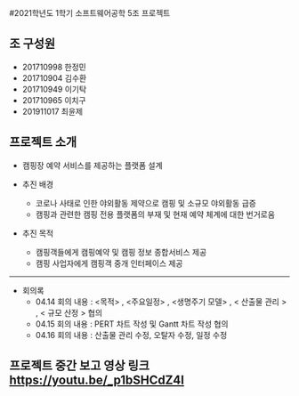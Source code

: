 #2021학년도 1학기 소프트웨어공학 5조 프로젝트

## 조 구성원 
- 201710998 한정민 
- 201710904 김수환
- 201710949 이기탁
- 201710965 이치구
- 201911017 최윤제


## 프로젝트 소개 

- 캠핑장 예약 서비스를 제공하는 플랫폼 설계 

- 추진 배경 
    - 코로나 사태로 인한 야외활동 제약으로 캠핑 및 소규모 야외활동 급증
    - 캠핑과 관련한 캠핑 전용 플랫폼의 부재 및 현재 예약 체계에 대한 번거로움
    
-  추진 목적 
    -  캠핑객들에게 캠핑예약 및 캠핑 정보 종합서비스 제공 
    -  캠핑 사업자에게 캠핑객 중개 인터페이스 제공 
      
 ---------------------------------------------------------------------------
 
 - 회의록
    - 04.14 회의 내용 : <목적> , <주요일정> , <생명주기 모델> , < 산출물 관리 > , < 규모 산정 > 협의 
    - 04.15 회의 내용 : PERT 차트 작성 및 Gantt 차트 작성 협의
    - 04.16 회의 내용 : 산출물 관리 수정, 오탈자 수정, 일정 수정 

## 프로젝트 중간 보고 영상 링크 https://youtu.be/_p1bSHCdZ4I
